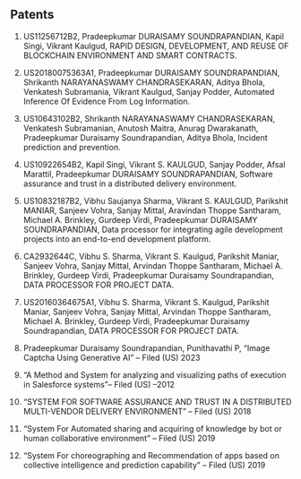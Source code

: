 ## Patents

1. US11256712B2, Pradeepkumar DURAISAMY SOUNDRAPANDIAN, Kapil Singi, Vikrant Kaulgud, RAPID DESIGN, DEVELOPMENT, AND REUSE OF BLOCKCHAIN ENVIRONMENT AND SMART CONTRACTS.

1. US20180075363A1, Pradeepkumar DURAISAMY SOUNDRAPANDIAN, Shrikanth NARAYANASWAMY CHANDRASEKARAN, Aditya Bhola, Venkatesh Subramania, Vikrant Kaulgud, Sanjay Podder, Automated Inference Of Evidence From Log Information. 

1. US10643102B2, Shrikanth NARAYANASWAMY CHANDRASEKARAN, Venkatesh Subramanian, Anutosh Maitra, Anurag Dwarakanath, Pradeepkumar Duraisamy Soundrapandian, Aditya Bhola, Incident prediction and prevention.

1. US10922654B2, Kapil Singi, Vikrant S. KAULGUD, Sanjay Podder, Afsal Marattil, Pradeepkumar DURAISAMY SOUNDRAPANDIAN, Software assurance and trust in a distributed delivery environment. 

1. US10832187B2, Vibhu Saujanya Sharma, Vikrant S. KAULGUD, Parikshit MANIAR, Sanjeev Vohra, Sanjay Mittal, Aravindan Thoppe Santharam, Michael A. Brinkley, Gurdeep Virdi, Pradeepkumar DURAISAMY SOUNDRAPANDIAN, Data processor for integrating agile development projects into an end-to-end development platform. 

1. CA2932644C, Vibhu S. Sharma, Vikrant S. Kaulgud, Parikshit Maniar, Sanjeev Vohra, Sanjay Mittal, Arvindan Thoppe Santharam, Michael A. Brinkley, Gurdeep Virdi, Pradeepkumar Duraisamy Soundrapandian, DATA PROCESSOR FOR PROJECT DATA.

1. US20160364675A1, Vibhu S. Sharma, Vikrant S. Kaulgud, Parikshit Maniar, Sanjeev Vohra, Sanjay Mittal, Arvindan Thoppe Santharam, Michael A. Brinkley, Gurdeep Virdi, Pradeepkumar Duraisamy Soundrapandian, DATA PROCESSOR FOR PROJECT DATA.

1. Pradeepkumar Duraisamy Soundrapandian, Punithavathi P, “Image Captcha Using Generative AI” – Filed (US) 2023

1. “A Method and System for analyzing and visualizing paths of execution in Salesforce systems”– Filed (US) –2012

1. “SYSTEM FOR SOFTWARE ASSURANCE AND TRUST IN A DISTRIBUTED MULTI-VENDOR DELIVERY ENVIRONMENT” – Filed (US) 2018

1. “System For Automated sharing and acquiring of knowledge by bot or human collaborative environment” – Filed (US) 2019

1. “System For choreographing and Recommendation of apps based on collective intelligence and prediction capability” – Filed (US) 2019
